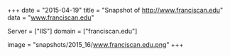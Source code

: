 
+++
date = "2015-04-19"
title = "Snapshot of http://www.franciscan.edu"
data = "www.franciscan.edu"

Server = ["IIS"]
domain = ["franciscan.edu"]

  image = "snapshots/2015_16/www.franciscan.edu.png"
+++
#
